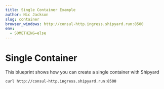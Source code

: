 ```yaml
---
title: Single Container Example
author: Nic Jackson
slug: container
browser_windows: http://consul-http.ingress.shipyard.run:8500
env:
  - SOMETHING=else
---
```


# Single Container

This blueprint shows how you can create a single container with Shipyard

```shell
curl http://consul-http.ingress.shipyard.run:8500
```